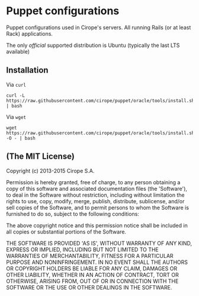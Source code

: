 # Puppet configurations

Puppet configurations used in Cirope's servers. All running Rails (or at least Rack) applications.

The only _official_ supported distribution is Ubuntu (typically the last LTS available)

## Installation

Via `curl`

    curl -L https://raw.githubusercontent.com/cirope/puppet/oracle/tools/install.sh | bash

Via `wget`

    wget https://raw.githubusercontent.com/cirope/puppet/oracle/tools/install.sh -O - | bash

## (The MIT License)

Copyright (c) 2013-2015 Cirope S.A.

Permission is hereby granted, free of charge, to any person obtaining
a copy of this software and associated documentation files (the
'Software'), to deal in the Software without restriction, including
without limitation the rights to use, copy, modify, merge, publish,
distribute, sublicense, and/or sell copies of the Software, and to
permit persons to whom the Software is furnished to do so, subject to
the following conditions:

The above copyright notice and this permission notice shall be
included in all copies or substantial portions of the Software.

THE SOFTWARE IS PROVIDED 'AS IS', WITHOUT WARRANTY OF ANY KIND,
EXPRESS OR IMPLIED, INCLUDING BUT NOT LIMITED TO THE WARRANTIES OF
MERCHANTABILITY, FITNESS FOR A PARTICULAR PURPOSE AND NONINFRINGEMENT.
IN NO EVENT SHALL THE AUTHORS OR COPYRIGHT HOLDERS BE LIABLE FOR ANY
CLAIM, DAMAGES OR OTHER LIABILITY, WHETHER IN AN ACTION OF CONTRACT,
TORT OR OTHERWISE, ARISING FROM, OUT OF OR IN CONNECTION WITH THE
SOFTWARE OR THE USE OR OTHER DEALINGS IN THE SOFTWARE.
